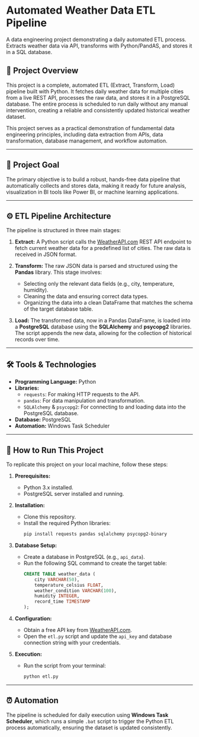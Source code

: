 # Automated Weather Data ETL Pipeline
A data engineering project demonstrating a daily automated ETL process. Extracts weather data via API, transforms with Python/PandAS, and stores it in a SQL database.

## 📜 Project Overview
This project is a complete, automated ETL (Extract, Transform, Load) pipeline built with Python. It fetches daily weather data for multiple cities from a live REST API, processes the raw data, and stores it in a PostgreSQL database. The entire process is scheduled to run daily without any manual intervention, creating a reliable and consistently updated historical weather dataset.

This project serves as a practical demonstration of fundamental data engineering principles, including data extraction from APIs, data transformation, database management, and workflow automation.

---

## 🎯 Project Goal
The primary objective is to build a robust, hands-free data pipeline that automatically collects and stores data, making it ready for future analysis, visualization in BI tools like Power BI, or machine learning applications.

---

## ⚙️ ETL Pipeline Architecture
The pipeline is structured in three main stages:

1.  **Extract:** A Python script calls the [WeatherAPI.com](http://WeatherAPI.com) REST API endpoint to fetch current weather data for a predefined list of cities. The raw data is received in JSON format.

2.  **Transform:** The raw JSON data is parsed and structured using the **Pandas** library. This stage involves:
    - Selecting only the relevant data fields (e.g., city, temperature, humidity).
    - Cleaning the data and ensuring correct data types.
    - Organizing the data into a clean DataFrame that matches the schema of the target database table.

3.  **Load:** The transformed data, now in a Pandas DataFrame, is loaded into a **PostgreSQL** database using the **SQLAlchemy** and **psycopg2** libraries. The script appends the new data, allowing for the collection of historical records over time.

---

## 🛠️ Tools & Technologies
- **Programming Language:** Python
- **Libraries:**
    - `requests`: For making HTTP requests to the API.
    - `pandas`: For data manipulation and transformation.
    - `SQLAlchemy` & `psycopg2`: For connecting to and loading data into the PostgreSQL database.
- **Database:** PostgreSQL
- **Automation:** Windows Task Scheduler

---

## 🚀 How to Run This Project
To replicate this project on your local machine, follow these steps:

1.  **Prerequisites:**
    - Python 3.x installed.
    - PostgreSQL server installed and running.

2.  **Installation:**
    - Clone this repository.
    - Install the required Python libraries:
      ```bash
      pip install requests pandas sqlalchemy psycopg2-binary
      ```

3.  **Database Setup:**
    - Create a database in PostgreSQL (e.g., `api_data`).
    - Run the following SQL command to create the target table:
      ```sql
      CREATE TABLE weather_data (
          city VARCHAR(50),
          temperature_celsius FLOAT,
          weather_condition VARCHAR(100),
          humidity INTEGER,
          record_time TIMESTAMP
      );
      ```

4.  **Configuration:**
    - Obtain a free API key from [WeatherAPI.com](https://www.weatherapi.com/).
    - Open the `etl.py` script and update the `api_key` and database connection string with your credentials.

5.  **Execution:**
    - Run the script from your terminal:
      ```bash
      python etl.py
      ```

---

## ⏰ Automation
The pipeline is scheduled for daily execution using **Windows Task Scheduler**, which runs a simple `.bat` script to trigger the Python ETL process automatically, ensuring the dataset is updated consistently.
